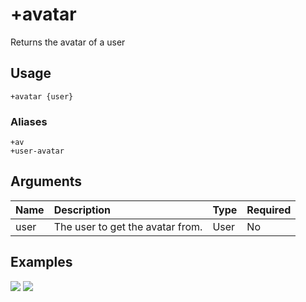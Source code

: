 # +avatar
Returns the avatar of a user

## Usage
```
+avatar {user}
```

### Aliases
```
+av
+user-avatar
```

## Arguments
Name | Description | Type | Required
:-- | :-- | :-- | :--
user | The user to get the avatar from. | User | No

## Examples
![](https://tawk.link/60e18ecd649e0a0a5cca7167/kb/attachments/CYliAw4Etf.jpg)
![](https://tawk.link/60e18ecd649e0a0a5cca7167/kb/attachments/3vWHSJyeAZ.jpg)
